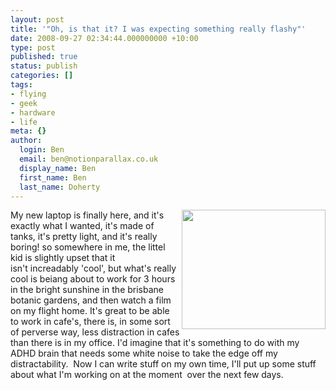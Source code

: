 ```yaml
---
layout: post
title: '"Oh, is that it? I was expecting something really flashy"'
date: 2008-09-27 02:34:44.000000000 +10:00
type: post
published: true
status: publish
categories: []
tags:
- flying
- geek
- hardware
- life
meta: {}
author:
  login: Ben
  email: ben@notionparallax.co.uk
  display_name: Ben
  first_name: Ben
  last_name: Doherty
---
```

<p><img src="{{ site.baseurl }}/assets/Lenovo+G400.JPG" width="230" align="right" height="191" />My new laptop is finally here, and it's exactly what I wanted, it's made of tanks, it's pretty light, and it's really boring! so somewhere in me, the littel kid is slightly upset that it isn't increadably 'cool', but what's really cool is beiang about to work for 3 hours in the bright sunshine in the brisbane botanic gardens, and then watch a film on my flight home. It's great to be able to work in cafe's, there is, in some sort of perverse way, less distraction in cafes than there is in my office. I'd imagine that it's something to do with my ADHD brain that needs some white noise to take the edge off my distractability.  Now I can write stuff on my own time, I'll put up some stuff about what I'm working on at the moment  over the next few days.</p>
